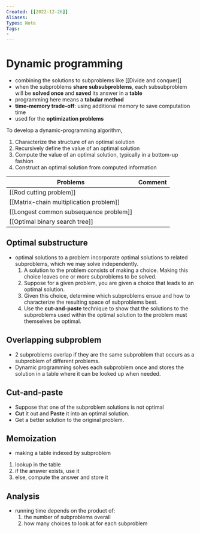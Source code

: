 ```yaml
---
Created: [[2022-12-26]]
Aliases: 
Types: Note
Tags: 
- 
---
```

# Dynamic programming
- combining the solutions to subproblems like [[Divide and conquer]]
- when the subproblems **share subsubproblems**, each subsubproblem will be **solved once** and **saved** its answer in a **table**
- programming here means a **tabular method**
- **time-memory trade-off**: using additional memory to save computation time
- used for the **optimization problems**

To develop a dynamic-programming algorithm, 
1. Characterize the structure of an optimal solution
2. Recursively define the value of an optimal solution
3. Compute the value of an optimal solution, typically in a bottom-up fashion
4. Construct an optimal solution from computed information

| Problems                                | Comment |
| --------------------------------------- | ------- |
| [[Rod cutting problem]]                 |         |
| [[Matrix-chain multiplication problem]] |         |
| [[Longest common subsequence problem]]  |         |
| [[Optimal binary search tree]]          |         |

## Optimal substructure
- optimal solutions to a problem incorporate optimal solutions to related subproblems, which we may solve independently. 
  1. A solution to the problem consists of making a choice. Making this choice leaves one or more subproblems to be solved. 
  2. Suppose for a given problem, you are given a choice that leads to an optimal solution. 
  3. Given this choice, determine which subproblems ensue and how to characterize the resulting space of subproblems best. 
  4. Use the **cut-and-paste** technique to show that the solutions to the subproblems used within the optimal solution to the problem must themselves be optimal. 

## Overlapping subproblem
- 2 subproblems overlap if they are the same subproblem that occurs as a subproblem of different problems. 
- Dynamic programming solves each subproblem once and stores the solution in a table where it can be looked up when needed. 

## Cut-and-paste
- Suppose that one of the subproblem solutions is not optimal
- **Cut** it out and **Paste** it into an optimal solution. 
- Get a better solution to the original problem. 

## Memoization
- making a table indexed by subproblem
1. lookup in the table
2. if the answer exists, use it
3. else, compute the answer and store it

## Analysis
- running time depends on the product of:
  1. the number of subproblems overall
  2. how many choices to look at for each subproblem
